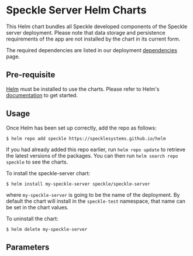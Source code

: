 # Speckle Server Helm Charts

This Helm chart bundles all Speckle developed components of the Speckle server deployment.
Please note that data storage and persistence requirements of the app are not installed by the chart in its current form.

The required dependencies are listed in our deployment [dependencies](https://speckle.guide/dev/server-manualsetup.html#dependencies) page.

## Pre-requisite

[Helm](https://helm.sh) must be installed to use the charts.  Please refer to
Helm's [documentation](https://helm.sh/docs) to get started.

## Usage

Once Helm has been set up correctly, add the repo as follows:

`$ helm repo add speckle https://specklesystems.github.io/helm`

If you had already added this repo earlier, run `helm repo update` to retrieve
the latest versions of the packages.  You can then run `helm search repo
speckle` to see the charts.

To install the speckle-server chart:

`$ helm install my-speckle-server speckle/speckle-server`

where `my-speckle-server` is going to be the name of the deployment.
By default the chart will install in the `speckle-test` namespace, that name can be set in the chart values. 

To uninstall the chart:

`$ helm delete my-speckle-server`

## Parameters
